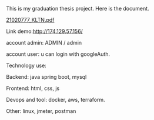 This is my graduation thesis project.
Here is the document.

[21020777_KLTN.pdf](https://github.com/user-attachments/files/18125910/21020777_KLTN.pdf)

Link demo:http://174.129.57.156/

account admin: ADMIN / admin

account user: u can login with googleAuth.

Technology use:

Backend: java spring boot, mysql

Frontend: html, css, js 

Devops and tool: docker, aws, terraform.

Other: linux, jmeter, postman



